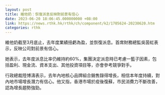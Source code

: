 ```yaml
---
layout: post
title: 維他奶：恢復派息反映對前景有信心
date: 2023-06-20 18:06:45.000000000 +08:00
link: https://news.rthk.hk/rthk/ch/component/k2/1705624-20230620.htm
categories: rthk
---
```


維他奶截至3月底止，去年度業績扭虧為盈，並恢復派息。首席財務總監吳茵虹表示，反映公司對前景有信心。

她表示，去年度派息比率仍維持約60%，集團決定派息時已考慮一籃子因素，包括盈利、現金流、資本支出、其他投資項目等，亦會參考競爭對手。 

行政總裁陸博濤表示，去年內地核心品牌組合銷售錄得增長，相信本年度持續，對內地市場增長潛力有信心。他又指，香港市場於疫後復蘇，市民消費力不斷改善，認為增長趨勢強勁。
